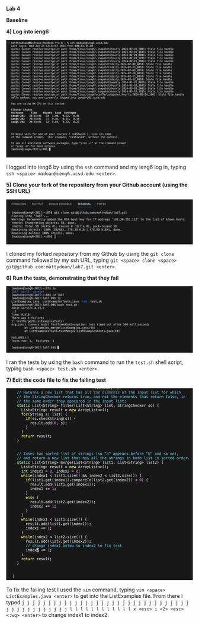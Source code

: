 **Lab 4**

**Baseline**

**4) Log into ieng6**

![Image](ssh.png)

I logged into ieng6 by using the `ssh` command and my ieng6 log in, typing `ssh <space> madoan@ieng6.ucsd.edu <enter>`.

**5) Clone your fork of the repository from your Github account (using the SSH URL)**

![Image](clone.png)

I cloned my forked repository from my Github by using the `git clone` command followed by my ssh URL, typing `git <space> clone <space> git@github.com:mattydoan/lab7.git <enter>`.

**6) Run the tests, demonstrating that they fail**

![Image](step6.png)

I ran the tests by using the `bash` command to run the `test.sh` shell script, typing `bash <space> test.sh <enter>`.

**7) Edit the code file to fix the failing test**

![Image](vimtest.png)

To fix the failing test I used the `vim` command, typing `vim <space> ListExamples.java <enter>` to get into the ListExamples file. From there I typed `j j j j j j j j j j j j j j j j j j j j j j j j j j j j j j j j j j j j j j j j j j j j l l l l l l l l l l l l x <esc> i <2> <esc> <:wq> <enter>` to change index1 to index2.
 
